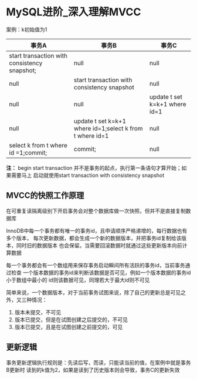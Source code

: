 # MySQL进阶_深入理解MVCC

案例：k初始值为1

事务A | 事务B | 事务C
-- | -- | --
start transaction with consistency snapshot; | null | null
null | start transaction with consistency snapshot |null
null | null | update t set k=k+1 where id=1
null | update t set k=k+1 where id=1;select k from t where id=1 | null
select k from t where id =1;commit; | commit; | null

**注：** begin start transaction 并不是事务的起点，执行第一条语句才算开始；如果需要马上
启动就使用start transaction with consistency snapshot
## MVCC的快照工作原理

在可重复读隔离级别下开启事务会对整个数据库做一次快照，但并不是直接复制数据库

InnoDB中每一个事务都有唯一的事务id，且申请顺序严格递增的，每行数据也有多个版本，
每次更新数据，都会生成一个新的数据版本，并把事务id复制给该版本，同时旧的数据版本
也会保留。当需要回滚数据时就通过这些更新版本向前计算数据

每一个事务都会有一个数组用来保存事务启动瞬间所有活跃的事务id，当前事务通过检查
一个版本数据的事务id来判断该数据是否可见，例如一个版本数据的事务id小于数组中最小的
id则该数据可见，同理若大于最大id则不可见

简单来说，一个数据版本，对于当前事务试图来说，除了自己的更新总是可见之外，又三种情况：
1. 版本未提交，不可见
2. 版本已提交，但是在试图创建之后提交的，不可见
3. 版本已提交，且是在试图创建之前提交的，可见

## 更新逻辑

事务更新逻辑执行规则是：先读后写，而读，只能读当前的值，在案例中就是事务B更新时
读到的k值为2，如果是读到了历史版本则会导致，事务C的更新失效

